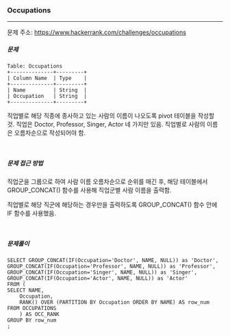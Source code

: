 ### Occupations

------

문제 주소: https://www.hackerrank.com/challenges/occupations



##### 문제

```
Table: Occupations
+--------------+---------+
| Column Name  | Type    |
+--------------+---------+
| Name         | String  |
| Occupation   | String  |
+--------------+---------+
```

직업별로 해당 직종에 종사하고 있는 사람의 이름이 나오도록 pivot 테이블을 작성할 것. 직업은 Doctor, Professor, Singer, Actor 네 가지만 있음. 직업별로 사람의 이름은 오름차순으로 작성되어야 함.    

​    

##### 문제 접근 방법

직업군을 그룹으로 하여 사람 이름 오름차순으로 순위를 매긴 후, 해당 테이블에서 GROUP_CONCAT() 함수를 사용해 직업군별 사람 이름을 출력함.     

직업별로 해당 직군에 해당하는 경우만을 출력하도록 GROUP_CONCAT() 함수 안에 IF 함수를 사용했음.    

​     

##### 문제풀이

```
SELECT GROUP_CONCAT(IF(Occupation='Doctor', NAME, NULL)) as 'Doctor',
GROUP_CONCAT(IF(Occupation='Professor', NAME, NULL)) as 'Professor',
GROUP_CONCAT(IF(Occupation='Singer', NAME, NULL)) as 'Singer',
GROUP_CONCAT(IF(Occupation='Actor', NAME, NULL)) as 'Actor'  
FROM (
SELECT NAME,
    Occupation,
    RANK() OVER (PARTITION BY Occupation ORDER BY NAME) AS row_num
FROM OCCUPATIONS 
    ) AS OCC_RANK
GROUP BY row_num
;
```

​    
